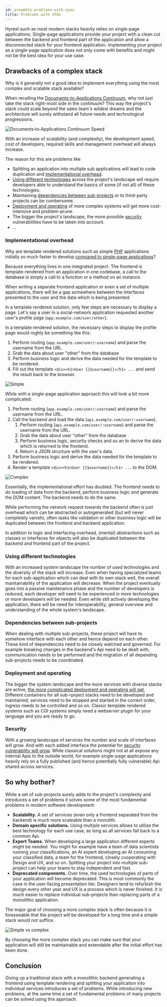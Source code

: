 ```yaml
---
id: preamble-problems-with-spas
title: Problems with SPAs
---
```


Hyrest such as most modern stacks heavily relies on single-page applications.
Single-page applications provide your project with a clean cut between the backend and frontend part of the application and allow a disconnected stack for your frontend application.
Implementing your project as a single-page application does not only come with benefits and might not be the best idea for your use case.

## Drawbacks of a complex stack

Why is it generally not a good idea to implement everything using the most complex and scalable stack available?

When recalling the [Documents-to-Applications Continuum](document-application), why not just take the stack right-most side in the continuum?
This way the project's stack could scale beyond the sales team's wildest dreams and the architecture will surely withstand all future needs and technological progressions.

![Documents‐to‐Applications Continuum Speed](assets/documents-to-applications-continuum-speed.svg)

With an increase of scalability (and complexity), the development speed, cost of developers, required skills and management overhead will always increase.

The reason for this are problems like

- Splitting an application into multiple sub applications will lead to code duplication and [implementational overhead](#implementational-overhead).
- [Using different technologies](#using-different-technologies) across the project's landscape will require developers able to understand the basics of some (if not all) of these technologies.
- Maintaining [dependencies between sub-projects](#dependencies-between-sub-projects) or to third-party projects can be cumbersome.
- [Deployment and operating](#deployment-and-operating) of more complex systems will get more cost-intensive and problem-prune.
- The bigger the project's landscape, the more possible [security](#security) vulnerabilities have to be taken into account.
- ...

### Implementational overhead

Why are template rendered solutions such as simple [PHP](https://php.net/) applications initially so much faster to develop [compared to single-page applications](https://adamsilver.io/articles/the-disadvantages-of-single-page-applications/)?

Because everything lives in one integrated project. The frontend is template-rendered from an application in one codebase, a call to the database is simply a call to a function or a method on an instance.

When writing a separate frontend application or even a set of multiple applications, there will be a gap somewhere between the interfaces presented to the user and the data which is being presented.

In a template rendered solution, only few steps are necessary to display a page.
Let's say a user in a social-network application requested another user's profile page (`app.example.com/user/other`).

In a template rendered solution, the necessary steps to display the profile page would roghly be something like this:

1. Perform routing (`app.example.com/user/:username`) and parse the username from the URL.
2. Grab the data about user "other" from the database
3. Perform business logic and derive the data needed for the template to be rendered.
4. Fill out the template `<div><h1>User {{$username}}</h1> ...` and send the result back to the browser.

![Simple](assets/rendering-simple.svg)

While with a single-page application approach this will look a bit more complicated:

1. Perform routing (`app.example.com/user/:username`) and parse the username from the URL.
2. Call the backend and load the data (`api.example.com/user/:username`).
    1. Perform routing (`api.example.com/user/:username`) and parse the username from the URL.
    2. Grab the data about user "other" from the database
    4. Perform business logic, security checks and so an to derive the data which is returned to the frontend.
    3. Return a JSON structure with the user's data.
3. Perform business logic and derive the data needed for the template to be rendered.
4. Render a template `<div><h1>User {{$username}}</h1> ...` to the DOM.

![Complex](assets/rendering-complex.svg)

Essentially, the implementational effort has doubled.
The frontend needs to do loading of data from the backend, perform business logic and generate the DOM content.
The backend needs to do the same.

While performing the network request towards the backend often is just overhead which can be abstracted or autogenerated (but will never completely vanish), often tasks like validation or other business logic will be duplicated between the frontend and backend application.

In addition to logic and interfacing overhead, (mental) abstractions such as classes or interfaces for objects will also be duplicated between the backend and frontend part of the project.

### Using different technologies

With an increased system landscape the number of used technologies and the diversity of the stack will increase.
Even when having specialized teams for each sub-application which can deal with its own stack well, the overall maintainability of the application will decrease.
When the project eventually goes into a passive maintenance phase and the number of developers is reduced, each developer will need to be experienced in more technologies or more developers will be needed.
Even while still actively developing the application, there will be need for interoperability, general overview and understanding of the whole system's landscape.

### Dependencies between sub-projects

When dealing with multiple sub-projects, these project will have to somehow interface with each other and hence depend on each other.
These kind of dependencies need to be closely watched and governed.
For example breaking changes in the backend's Api need to be dealt with, communication needs to be performed and the migration of all depending sub-projects needs to be coordinated.

### Deployment and operating

The bigger the system landscape and the more services with diverse stacks are active, [the more complicated deployment and operating will get](https://dzone.com/articles/top-5-ways-to-tame-kubernetes-complexity).
Different containers for all sub-rpoject stacks need to be developed and maintained, services need to be stopped and started in the correct order, ingress needs to be controlled and so on.
Classic template rendered systems such as CGI systems simply need a webserver plugin for your language and you are ready to go.

### Security

With a growing landscape of services the number and scale of interfaces will grow.
And with each added interface the potential for [security vulnerability will grow](https://dzone.com/articles/microservices-security-big-vulnerabilities-come-in).
While classical solutions might not at all expose any internal Apis to the outside world, for example single-page applications heavily rely on a fully published (and hence potentially fully vulnerable) Api shared across services.

## So why bother?

While a set of sub-projects surely adds to the project's complexity and introduces a set of problems it solves some of the most fundamental problems in modern software development:

- **Scalability.** A set of services (even only a frontend separated from the backend) is much more scaleable than a monolith.
- **Domain specific solutions.** Using multiple services allows to utilize the best technology for each use case, as long as all services fall back to a common Api.
- **Expert Teams.** When developing a large application different experts might be needed. You might for example have a team of data scientists running your classifications, an AI expert developing an AI consuming your classified data, a team for the frontend, closely cooperating with Design and UX, and so on. Splitting your project into multiple sub-project can help your teams to stay independent and fast.
- **Deprecated components.** Over time, the used technologies of parts of your application will become deprecated. This is most commonly the case in the user-facing presentation tier. Designers tend to refurbish the design every other year and UX is a process which is never finished. It is much easier to replace individual sub-projects than replacing parts of a monolithic application.

The major goal of choosing a more complex stack is often because it is foreseeable that the project will be developed for a long time and a simple stack would not suffice.

![Simple vs complex](assets/simple-vs-complex.svg)

By choosing the more complex stack you can make sure that your application will still be maintainable and extendable after the initial effort has been done.

## Conclusion

Giving up a traditional stack with a monolithic backend generating a frontend using template rendering and splitting your application into individual services introduces a set of problems. While introducing new problems, at the same time a set of fundamental problems of many projects can be solved using this approach.
